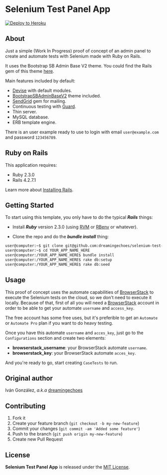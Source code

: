 Selenium Test Panel App
========================

[![Deploy to Heroku](https://www.herokucdn.com/deploy/button.png)](https://heroku.com/deploy)

About
-----

Just a simple (Work In Progress) proof of concept of an admin panel to create and automate tests with Selenium made with Ruby on Rails.

It uses the Bootstrap SB Admin Base V2 theme. You could find the Rails gem of this theme [here](https://github.com/dreamingechoes/bootstrap_sb_admin_base_v2).

Main features included by default:

- [Devise](https://github.com/plataformatec/devise) with default modules.
- [BootstrapSBAdminBaseV2](https://github.com/dreamingechoes/bootstrap_sb_admin_base_v2) theme included.
- [SendGrid](https://github.com/stephenb/sendgrid) gem for mailing.
- Continuous testing with [Guard](https://github.com/guard/guard).
- Thin server.
- MySQL database.
- ERB template engine.

There is an user example ready to use to login with email `user@example.com` and password `123456789`.

Ruby on Rails
-------------

This application requires:

- Ruby 2.3.0
- Rails 4.2.7.1

Learn more about [Installing Rails](http://railsapps.github.io/installing-rails.html).

Getting Started
---------------

To start using this template, you only have to do the typical ***Rails*** things:

* Install ***Ruby*** version 2.3.0 (using [RVM](https://github.com/rvm/rvm) or [RBenv](https://github.com/sstephenson/rbenv) or whatever).

* Clone the repo and do the ***bundle install*** thing:

```sh
user@computer:~$ git clone git@github.com:dreamingechoes/selenium-test-panel.git YOUR_APP_NAME_HERE
user@computer:~$ cd YOUR_APP_NAME_HERE
user@computer:/YOUR_APP_NAME_HERE$ bundle install
user@computer:/YOUR_APP_NAME_HERE$ rake db:setup
user@computer:/YOUR_APP_NAME_HERE$ rake db:seed
```

Usage
-----

This proof of concept uses the automate capabilities of [BrowserStack](https://www.browserstack.com) to execute the Selenium tests on the cloud, so we don't need to execute it locally. Because of that, first of all you will need a [BrowserStack](https://www.browserstack.com/users/sign_up) account in order to be able to get your automate `username` and `access_key`.

The free account has some free uses, but it's preferible to get an `Automate` or `Automate Pro` plan if you want to do heavy testing.

Once you have this  automate `username` and `acces_key`, just go to the `Configurations` section and create two elements:

* **browserstack_username**: your BrowserStack automate `username`.
* **browserstack_key**: your BrowserStack automate `acces_key`.

And you're ready to go, start creating `CaseTests` to run.

Original author
---------------

Iván González, *a.k.a* [dreamingechoes](https://github.com/dreamingechoes)

Contributing
------------

1. Fork it
2. Create your feature branch (`git checkout -b my-new-feature`)
3. Commit your changes (`git commit -am 'Added some feature'`)
4. Push to the branch (`git push origin my-new-feature`)
5. Create new Pull Request

License
-------

**Selenium Test Panel App** is released under the [MIT License](http://www.opensource.org/licenses/MIT).
